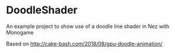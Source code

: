 # DoodleShader
An example project to show use of a doodle line shader in Nez with Monogame

Based on http://cake-bash.com/2018/08/gpu-doodle-animation/

